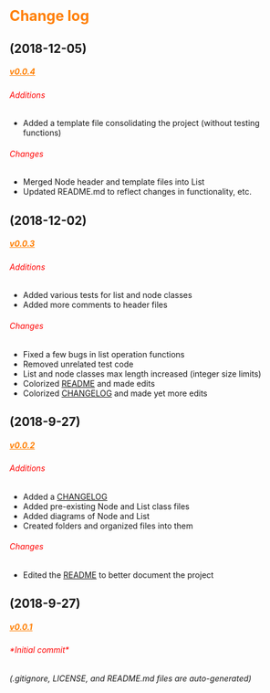 <p style="color: #ff7e00; font-size: 1.8em;"><strong>Change log</strong></p>

## (2018-12-05)

<h5 style="color: #ff7e00;"><a style="color: #ff7e00;" href="https://github.com/chrismabon/linked_list/tree/trunk/">v0.0.4 </a></h5>

<h6 style="color: #ff0000;"><em>Additions</em></h6>

- Added a template file consolidating the project (without testing functions)

<h6 style="color: #ff0000;"><em>Changes</em></h6>

- Merged Node header and template files into List
- Updated README.md to reflect changes in functionality, etc.

## (2018-12-02)

<h5 style="color: #ff7e00;"><a style="color: #ff7e00;" href="https://github.com/chrismabon/linked_list/tree/trunk/">v0.0.3 </a></h5>

<h6 style="color: #ff0000;"><em>Additions</em></h6>

- Added various tests for list and node classes
- Added more comments to header files

<h6 style="color: #ff0000;"><em>Changes</em></h6>

- Fixed a few bugs in list operation functions
- Removed unrelated test code
- List and node classes max length increased (integer size limits)
- Colorized [README](https://github.com/chrismabon/linked_list/blob/trunk/README.md) and made edits
- Colorized [CHANGELOG](https://github.com/chrismabon/linked_list/blob/trunk/CHANGELOG.md) and made yet more edits

## (2018-9-27)

<h5 style="color: #ff7e00;"><a style="color: #ff7e00;" href="https://github.com/chrismabon/linked_list/commit/e423c60cc6e1fbffc9ce8cdc023b70ae333bcc29">v0.0.2 </a></h5>

<h6 style="color: #ff0000;"><em>Additions</em></h6>

- Added a [CHANGELOG](https://github.com/chrismabon/linked_list/blob/trunk/CHANGELOG.md)
- Added pre-existing Node and List class files
- Added diagrams of Node and List
- Created folders and organized files into them

<h6 style="color: #ff0000;"><em>Changes</em></h6>

- Edited the [README](https://github.com/chrismabon/linked_list/blob/trunk/README.md) to better document the project

## (2018-9-27)

<h5 style="color: #ff7e00;"><a style="color: #ff7e00;" href="https://github.com/chrismabon/linked_list/commit/fd53cc9912fb2b2713f4b740668c66fd9c3aac62">v0.0.1 </a></h5>

<h6 style="color: #ff0000;"><em>*Initial commit*</em></h6>

*(.gitignore, LICENSE, and README.md files are auto-generated)*
